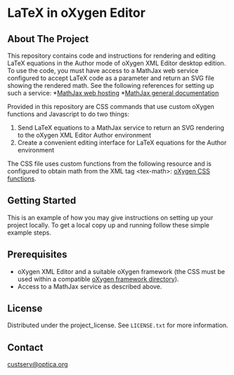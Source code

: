 <a id="readme-top"></a>
# LaTeX in oXygen Editor

## About The Project

This repository contains code and instructions for rendering and editing LaTeX equations in the Author mode of oXygen XML Editor desktop edition. 
To use the code, you must have access to a MathJax web service configured to accept LaTeX code as a parameter and return an SVG file showing the rendered math. 
See the following references for setting up such a service: 
*[MathJax web hosting](https://docs.mathjax.org/en/latest/web/hosting.html)
*[MathJax general documentation](https://docs.mathjax.org/en/latest/)

Provided in this repository are CSS commands that use custom oXygen functions and Javascript to do two things: 
1. Send LaTeX equations to a MathJax service to return an SVG rendering to the oXygen XML Editor Author environment
2. Create a convenient editing interface for LaTeX equations for the Author environment

The CSS file uses custom functions from the following resource and is configured to obtain math from the XML tag &lt;tex-math&gt;:
[oXygen CSS functions](https://www.oxygenxml.com/doc/versions/27.0/ug-editor/topics/dg-oxygen-css-functions.html). 

## Getting Started

This is an example of how you may give instructions on setting up your project locally.
To get a local copy up and running follow these simple example steps.

## Prerequisites

* oXygen XML Editor and a suitable oXygen framework (the CSS must be used within a compatible [oXygen framework directory](https://www.oxygenxml.com/doc/versions/27.0/ug-editor/topics/selecting-combining-multiple-css-styles.html)).
* Access to a MathJax service as described above.

## License

Distributed under the project_license. See `LICENSE.txt` for more information.

## Contact

custserv@optica.org
